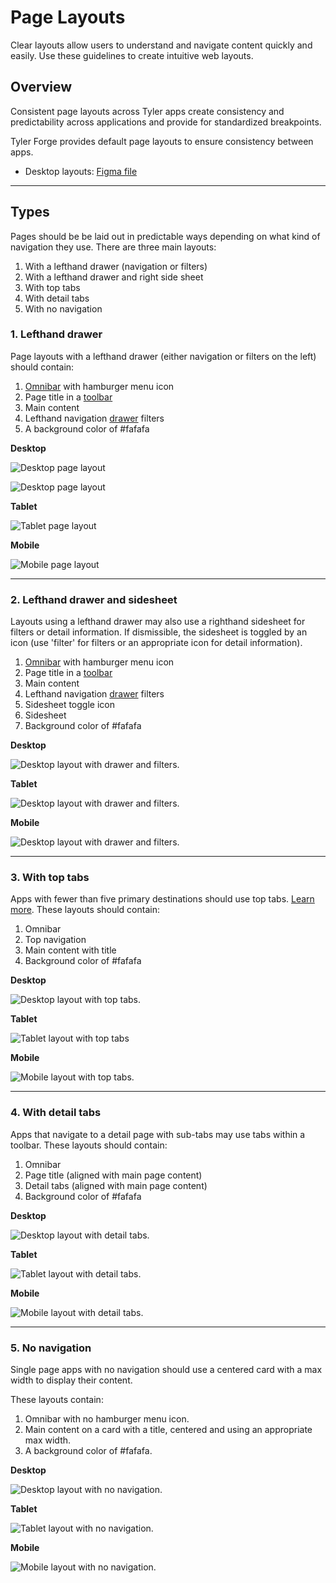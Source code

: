 # Page Layouts

Clear layouts allow users to understand and navigate content quickly and easily. Use these guidelines to create intuitive web layouts. 

## Overview 

Consistent page layouts across Tyler apps create consistency and predictability across applications and provide for standardized breakpoints. 

Tyler Forge provides default page layouts to ensure consistency between apps.

- Desktop layouts: <a href="https://www.figma.com/file/bAV4CXDQnGe6xznxjdjzgx/Forge---Layouts" target="_blank" rel="noopener noreferrer">Figma file</a> 

---

## Types

Pages should be be laid out in predictable ways depending on what kind of navigation they use. There are three main layouts:

1. With a lefthand drawer (navigation or filters)
2. With a lefthand drawer and right side sheet
3. With top tabs
4. With detail tabs
5. With no navigation 

### 1. Lefthand drawer 

Page layouts with a lefthand drawer (either navigation or filters on the left) should contain:

1. [Omnibar](/components/omnibar) with hamburger menu icon
2. Page title in a [toolbar](/components/toolbar)
3. Main content 
4. Lefthand navigation [drawer](/components/navigation/navigation-drawer) filters
5. A background color of #fafafa

**Desktop**

<ImageBlock padded={false} caption="Desktop layout for an app with a lefthand navigation.">

![Desktop page layout](./images/desktop-lh-nav.png)

</ImageBlock>

<ImageBlock padded={false} caption="Desktop layout for an app with filters in a left drawer.">

![Desktop page layout](./images/desktop-lh-nav-filters.png)

</ImageBlock>

**Tablet**

<ImageBlock padded={false} caption="On tablet portrait, the lefthand navigation is closed by default and may be accessed by tapping the hamburger icon in the omnibar. In landscape mode, the navigation is open by default; the hambuger menu may be tapped to dismiss the menu.">

![Tablet page layout](./images/tablet-lh-nav.png)

</ImageBlock>

**Mobile**

<ImageBlock padded={false} caption="On mobile, the lefthand is closed by default. It is accessed by tapping the hamburger menu and displays with a scrim behind the other app content.">

![Mobile page layout](./images/mobile-lh-nav.png)

</ImageBlock>

---

### 2. Lefthand drawer and sidesheet

Layouts using a lefthand drawer may also use a righthand sidesheet for filters or detail information. If dismissible, the sidesheet is toggled by an icon (use 'filter' for filters or an appropriate icon for detail information).

1. [Omnibar](/components/omnibar) with hamburger menu icon
2. Page title in a [toolbar](/components/toolbar)
3. Main content 
4. Lefthand navigation [drawer](/components/navigation/navigation-drawer) filters
5. Sidesheet toggle icon
6. Sidesheet 
7. Background color of #fafafa

**Desktop**

<ImageBlock padded={false} caption="On desktop, a right sidesheet may be displayed in addition to a lefthand navigation to display detail content or filters.">

![Desktop layout with drawer and filters.](./images/desktop-lh-nav-sidesheet.png)

</ImageBlock>

**Tablet**

<ImageBlock padded={false} caption="On tablet, both the navigation and sidesheet are closed by default. The navigation may be accessed by tapping the hambugerge menu; the sidesheet may be accessed by tapping the sidesheet toggle icon.">

![Desktop layout with drawer and filters.](./images/tablet-filter.png)

</ImageBlock>

**Mobile**

<ImageBlock padded={false} caption="On mobile, both the navigation and sidesheet are closed by default. The navigation may be accessed by tapping the hambugerge menu; the sidesheet may be accessed by tapping the sidesheet toggle icon. The sidesheet opens with a scrim over the page content.">

![Desktop layout with drawer and filters.](./images/mobile-filter.png)

</ImageBlock> 

---

### 3. With top tabs

Apps with fewer than five primary destinations should use top tabs. [Learn more](/patterns/navigation/primary). These layouts should contain:

1. Omnibar 
2. Top navigation 
3. Main content with title
4. Background color of #fafafa

**Desktop**

<ImageBlock caption="On desktop, top tabs are used for apps with fewer than five primary destinations.">

![Desktop layout with top tabs.](./images/desktop-top-tabs.png)

</ImageBlock> 

**Tablet**

<ImageBlock caption="On tablet, top tabs are displayed in the omnibar. Tabs may overflow horizontally, accessible by swiping left.">

![Tablet layout with top tabs](./images/tablet-tabs.png)

</ImageBlock> 

**Mobile**

<ImageBlock padded={false} caption="On mobile, top tabs are displayed in the omnibar. Tabs may overflow horizontally, accessible by swiping left.">

![Mobile layout with top tabs.](./images/mobile-tabs.png)

</ImageBlock> 

---

### 4. With detail tabs

Apps that navigate to a detail page with sub-tabs may use tabs within a toolbar.  These layouts should contain:

1. Omnibar 
2. Page title (aligned with main page content)
3. Detail tabs (aligned with main page content)
4. Background color of #fafafa

**Desktop**

<ImageBlock padded={false} caption="On desktop, apps with detail tabs display title and tab text that is left aligned with the main content.">

![Desktop layout with detail tabs.](./images/detail-tabs.png)

</ImageBlock> 

**Tablet**

<ImageBlock padded={false} caption="On tablet, apps with detail tabs display title and tab text that is left aligned with the main content.">

![Tablet layout with detail tabs.](./images/tablet-center-tabs.png)

</ImageBlock> 

**Mobile**

<ImageBlock padded={false} caption="On mobile, apps with detail tabs display title and tab text that is left aligned the app title in the omnibar. Tabs may scroll horizontally off screen.">

![Mobile layout with detail tabs.](./images/mobile-center-tabs.png)

</ImageBlock> 

---

### 5. No navigation 

Single page apps with no navigation should use a centered card with a max width to display their content. 

These layouts contain:

1. Omnibar with no hamburger menu icon.
2. Main content on a card with a title, centered and using an appropriate max width.
3. A background color of #fafafa.

**Desktop**

<ImageBlock padded={false} caption="On desktop, apps with no navigation display content on a centered card.">

![Desktop layout with no navigation.](./images/desktop-no-nav.png)

</ImageBlock> 

**Tablet**

<ImageBlock padded={false} caption="On tablet, apps with no navigation display content on a centered card.">

![Tablet layout with no navigation.](./images/tablet-no-nav.png)

</ImageBlock> 

**Mobile**

<ImageBlock padded={false} caption="On mobile, apps with no navigation display content on a centered card.">

![Mobile layout with no navigation.](./images/mobile-no-nav.png)

</ImageBlock>
